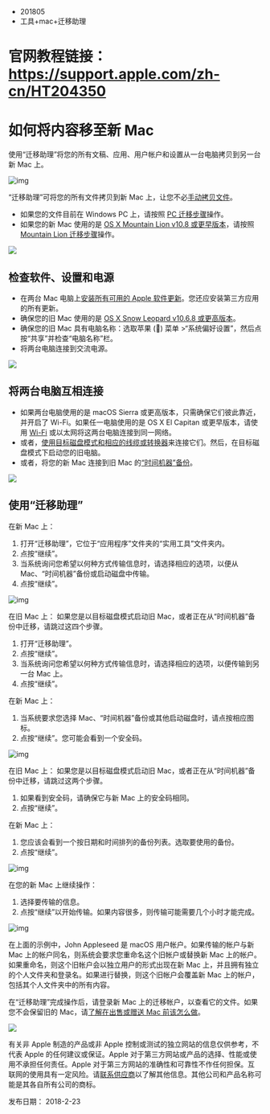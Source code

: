 * 201805
* 工具+mac+迁移助理



# 官网教程链接：https://support.apple.com/zh-cn/HT204350

# 如何将内容移至新 Mac

使用“迁移助理”将您的所有文稿、应用、用户帐户和设置从一台电脑拷贝到另一台新 Mac 上。

![img](https://support.apple.com/library/content/dam/edam/applecare/images/en_US/macos/macos-high-sierra-migration-assistant-hero.jpg)

“迁移助理”可将您的所有文件拷贝到新 Mac 上，让您不必[手动拷贝文件](https://support.apple.com/zh-cn/HT202910)。

* 如果您的文件目前在 Windows PC 上，请按照 [PC 迁移步骤](https://support.apple.com/zh-cn/HT204087)操作。
* 如果您的新 Mac 使用的是 [OS X Mountain Lion v10.8 或更早版本](https://support.apple.com/zh-cn/HT201260)，请按照 [Mountain Lion 迁移步骤](https://support.apple.com/zh-cn/HT204320)操作。

![ ](https://support.apple.com/library/content/dam/edam/applecare/images/en_US/mac_apps/itunes/divider.png)

## 检查软件、设置和电源

* 在两台 Mac 电脑上[安装所有可用的 Apple 软件更新](https://support.apple.com/zh-cn/HT201541)。您还应安装第三方应用的所有更新。
* 确保您的旧 Mac 使用的是 [OS X Snow Leopard v10.6.8 或更高版本](https://support.apple.com/zh-cn/HT201260)。
* 确保您的旧 Mac 具有电脑名称：选取苹果 () 菜单 >“系统偏好设置”，然后点按“共享”并检查“电脑名称”栏。
* 将两台电脑连接到交流电源。

![ ](https://support.apple.com/library/content/dam/edam/applecare/images/en_US/mac_apps/itunes/divider.png)

## 将两台电脑互相连接

* 如果两台电脑使用的是 macOS Sierra 或更高版本，只需确保它们彼此靠近，并开启了 Wi-Fi。如果任一电脑使用的是 OS X El Capitan 或更早版本，请使用 [Wi-Fi](https://support.apple.com/zh-cn/HT201974) 或以太网将这两台电脑连接到同一网络。
* 或者，[使用目标磁盘模式和相应的线缆或转换器](https://support.apple.com/zh-cn/HT201462)来连接它们。然后，在目标磁盘模式下启动您的旧电脑。
* 或者，将您的新 Mac 连接到旧 Mac 的[“时间机器”备份](https://support.apple.com/zh-cn/HT201250)。

![ ](https://support.apple.com/library/content/dam/edam/applecare/images/en_US/mac_apps/itunes/divider.png)

## 使用“迁移助理”

在新 Mac 上：

1. 打开“迁移助理”，它位于“应用程序”文件夹的“实用工具”文件夹内。
2. 点按“继续”。
3. 当系统询问您希望以何种方式传输信息时，请选择相应的选项，以便从 Mac、“时间机器”备份或启动磁盘中传输。
4. 点按“继续”。

![img](https://support.apple.com/library/content/dam/edam/applecare/images/en_US/macos/macos-high-sierra-migration-assistant.jpg)

在旧 Mac 上：
如果您是以目标磁盘模式启动旧 Mac，或者正在从“时间机器”备份中迁移，请跳过这四个步骤。

1. 打开“迁移助理”。
2. 点按“继续”。
3. 当系统询问您希望以何种方式传输信息时，请选择相应的选项，以便传输到另一台 Mac 上。
4. 点按“继续”。 

在新 Mac 上：

1. 当系统要求您选择 Mac、“时间机器”备份或其他启动磁盘时，请点按相应图标。
2. 点按“继续”。您可能会看到一个安全码。

![img](https://support.apple.com/library/content/dam/edam/applecare/images/en_US/macos/macos-high-sierra-migration-assistant-select-source.jpg)

在旧 Mac 上：
如果您是以目标磁盘模式启动旧 Mac，或者正在从“时间机器”备份中迁移，请跳过这两个步骤。

1. 如果看到安全码，请确保它与新 Mac 上的安全码相同。
2. 点按“继续”。

在新 Mac 上：

1. 您应该会看到一个按日期和时间排列的备份列表。选取要使用的备份。
2. 点按“继续”。

![img](https://support.apple.com/library/content/dam/edam/applecare/images/en_US/macos/macos-high-sierra-migration-assistant-select-time-machine-backup.jpg)

在您的新 Mac 上继续操作：

1. 选择要传输的信息。
2. 点按“继续”以开始传输。如果内容很多，则传输可能需要几个小时才能完成。

![img](https://support.apple.com/library/content/dam/edam/applecare/images/en_US/macos/macos-high-sierra-migration-assistant-select-items.jpg)

在上面的示例中，John Appleseed 是 macOS 用户帐户。如果传输的帐户与新 Mac 上的帐户同名，则系统会要求您重命名这个旧帐户或替换新 Mac 上的帐户。如果重命名，则这个旧帐户会以独立用户的形式出现在新 Mac 上，并且拥有独立的个人文件夹和登录名。如果进行替换，则这个旧帐户会覆盖新 Mac 上的帐户，包括其个人文件夹中的所有内容。

在“迁移助理”完成操作后，请登录新 Mac 上的迁移帐户，以查看它的文件。如果您不会保留旧的 Mac，请[了解在出售或赠送 Mac 前该怎么做](http://support.apple.com/zh-cn/HT201065)。

![ ](https://support.apple.com/library/content/dam/edam/applecare/images/en_US/mac_apps/itunes/divider.png)

有关非 Apple 制造的产品或非 Apple 控制或测试的独立网站的信息仅供参考，不代表 Apple 的任何建议或保证。Apple 对于第三方网站或产品的选择、性能或使用不承担任何责任。Apple 对于第三方网站的准确性和可靠性不作任何担保。互联网的使用具有一定风险。请[联系供应商](https://support.apple.com/zh-cn/HT201777)以了解其他信息。其他公司和产品名称可能是其各自所有公司的商标。

发布日期： 2018-2-23